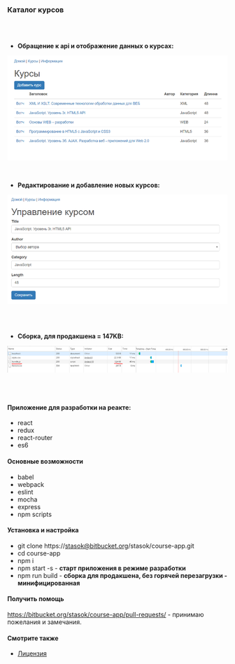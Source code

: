 ### Каталог курсов

<br><br>

 - **Обращение к api и отображение данных о курсах:**

![](./1.png "stack")

<br>

 - **Редактирование и добавление новых курсов:**

![](./2.png "stack")

<br><br>

 - **Сборка, для продакшена = 147KB:**

![](./3.png "stack")

<br><br>

#### Приложение для разработки на реакте:
* react
* redux
* react-router
* es6

#### Основные возможности
* babel
* webpack
* eslint
* mocha
* express
* npm scripts

#### Установка и настройка
* git clone https://stasok@bitbucket.org/stasok/course-app.git
* cd course-app
* npm i
* npm start -s - **старт приложения в режиме разработки**
* npm run build - **сборка для продакшена, без горячей перезагрузки - минифицированная**

#### Получить помощь
https://bitbucket.org/stasok/course-app/pull-requests/ - принимаю пожелания и замечания.

#### Смотрите также
* [Лицензия](./LICENSE.md)
